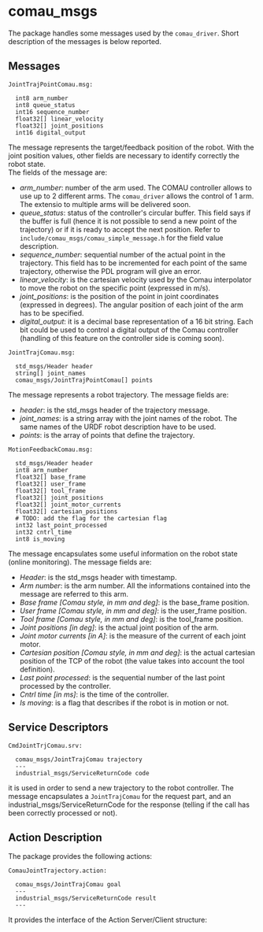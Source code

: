 # comau_msgs

The package handles some messages used by the `comau_driver`.
Short description of the messages is below reported.

## Messages

```
JointTrajPointComau.msg:

  int8 arm_number
  int8 queue_status
  int16 sequence_number
  float32[] linear_velocity
  float32[] joint_positions
  int16 digital_output
```

The message represents the target/feedback position of the robot. With the joint position values, other fields are necessary to identify correctly the robot state.  
The fields of the message are:  
- _arm_number_:  number of the arm used. The COMAU controller allows to use up to 2 different arms. The `comau_driver` allows the control of 1 arm. The extensio to multiple arms will be delivered soon.  
- _queue_status_: status of the controller's circular buffer. This field says if the buffer is full (hence it is not possible to send a new point of the trajectory) or if it is ready to accept the next position. 
  Refer to `include/comau_msgs/comau_simple_message.h` for the field value description.  
- _sequence_number_: sequential number of the actual point in the trajectory. This field has to be incremented for each point of the same trajectory, otherwise the PDL program will give an error.  
- _linear_velocity_: is the cartesian velocity used by the Comau interpolator to move the robot on the specific point (expressed in m/s).
- _joint_positions_: is the position of the point in joint coordinates (expressed in degrees). The angular position of each joint of the arm has to be specified.  
- _digital_output_: it is a decimal base representation of a 16 bit string. Each bit could be used to control a digital output of the Comau controller (handling of this feature on the controller side is coming soon).  
  

``` 
JointTrajComau.msg:

  std_msgs/Header header
  string[] joint_names
  comau_msgs/JointTrajPointComau[] points
```
The message represents a robot trajectory. The message fields are:  
- _header_: is the std_msgs header of the trajectory message.  
- _joint_names_: is a string array with the joint names of the robot. The same names of the URDF robot description have to be used.  
- _points_: is the array of points that define the trajectory.  




```
MotionFeedbackComau.msg:

  std_msgs/Header header
  int8 arm_number
  float32[] base_frame
  float32[] user_frame
  float32[] tool_frame
  float32[] joint_positions
  float32[] joint_motor_currents
  float32[] cartesian_positions
  # TODO: add the flag for the cartesian flag
  int32 last_point_processed
  int32 cntrl_time
  int8 is_moving

```
The message encapsulates some useful information on the robot state (online monitoring). The message fields are:  
- _Header_:  is the std_msgs header with timestamp.  
- _Arm number_: is the arm number. All the informations contained into the message are referred to this arm.  
- _Base frame [Comau style, in mm and deg]_: is the base_frame position.  
- _User frame [Comau style, in mm and deg]_: is the user_frame position.  
- _Tool frame [Comau style, in mm and deg]_: is the tool_frame position.  
- _Joint positions [in deg]_: is the actual joint position of the arm.  
- _Joint motor currents [in A]_: is the measure of the current of each joint motor.  
- _Cartesian position [Comau style, in mm and deg]_: is the actual cartesian position of the TCP of the robot (the value takes into account the tool definition).  
- _Last point processed_: is the sequential number of the last point processed by the controller.  
- _Cntrl time [in ms]_: is the time of the controller.  
- _Is moving_: is a flag that describes if the robot is in motion or not.  

## Service Descriptors

```
CmdJointTrjComau.srv:

  comau_msgs/JointTrajComau trajectory
  ---
  industrial_msgs/ServiceReturnCode code
```

it is used in order to send a new trajectory to the robot controller. The message encapsulates a `JointTrajComau` for the request part, and an industrial_msgs/ServiceReturnCode
for the response (telling if the call has been correctly processed or not).  


## Action Description  
The package provides the following actions:  

```
ComauJointTrajectory.action:

  comau_msgs/JointTrajComau goal     
  ---   
  industrial_msgs/ServiceReturnCode result     
  ---
```
It provides the interface of the Action Server/Client structure:  
